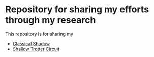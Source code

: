 # Repository for sharing my efforts through my research
This repository is for sharing my 
- [Classical Shadow](/Classical%20Shadow)
- [Shallow Trotter Circuit](/Shallow%20Trotter%20Circuit)

